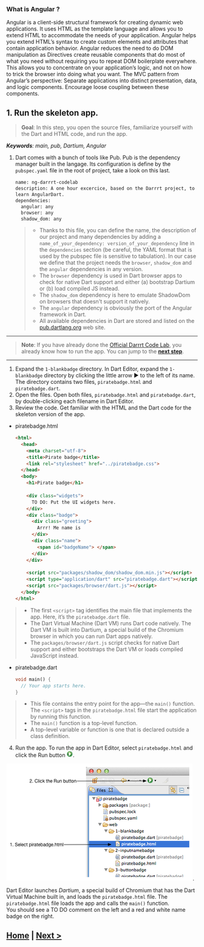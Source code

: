 ### What is Angular ?
Angular is a client-side structural framework for creating dynamic web applications. It uses HTML as the template language and allows you to extend HTML to accommodate the needs of your application.
Angular helps you extend HTML’s syntax to create custom elements and attributes that contain application behavior. Angular reduces the need to do DOM manipulation as Directives create reusable components that do most of what you need without requiring you to repeat DOM boilerplate everywhere. This allows you to concentrate on your application’s logic, and not on how to trick the browser into doing what you want.
The MVC pattern from Angular’s perspective: Separate applications into distinct presentation, data, and logic components. Encourage loose coupling between these components.

## 1. Run the skeleton app.
> **Goal**: In this step, you open the source files, familiarize yourself with the Dart and HTML code, and run the app.

_**Keywords**: main, pub, Dartium, Angular_

1. Dart comes with a bunch of tools like Pub. Pub is the dependency manager built in the langage. Its configuration is define by the `pubspec.yaml` file in the root of project, take a look on this last.

	```	
	name: ng-darrrt-codelab
	description: A one hour excercice, based on the Darrrt project, to learn AngularDart.
	dependencies:
  	  angular: any
      browser: any
      shadow_dom: any
  	```
	> - Thanks to this file, you can define the name, the description of our project and many dependencies by adding a `name_of_your_dependency: version_of_your_dependency` line in the `dependencies` section (be careful, the YAML format that is used by the pubspec file is sensitive to tabulation). In our case we define that the project needs the `browser`, `shadow_dom` and the `angular` dependencies in any version.
	>  - The `browser` dependency is used in Dart browser apps to check for native Dart support and either (a) bootstrap Dartium or (b) load compiled JS instead.
	>  - The `shadow_dom` dependency is here to emulate ShadowDom on browsers that doesn't support it natively. 
	>  - The `angular` dependency is obviously the port of the Angular framework in Dart.
	> - All available dependencies in Dart are stored and listed on the [pub.dartlang.org](http://pub.dartlang.org/) web site.

-----------------------------
> **Note**: If you have already done the [Official Darrrt Code Lab](https://www.dartlang.org/codelabs/darrrt/), you already know how to run the app. You can jump to the **[next step](step-2.md)**.

-----------------------------

1. Expand the `1-blankbadge` directory.
  In Dart Editor, expand the `1-blankbadge` directory by clicking the little arrow ► to the left of its name. 
  The directory contains two files, `piratebadge.html` and `piratebadge.dart`.
2. Open the files.
  Open both files, `piratebadge.html` and `piratebadge.dart`, by double-clicking each filename in Dart Editor.
3. Review the code.
  Get familiar with the HTML and the Dart code for the skeleton version of the app.
  - piratebadge.html

    ```HTML
    <html>
      <head>
        <meta charset="utf-8">
        <title>Pirate badge</title>
        <link rel="stylesheet" href="../piratebadge.css">
      </head>
      <body>
        <h1>Pirate badge</h1>
        
        <div class="widgets">
          TO DO: Put the UI widgets here.
        </div>
        <div class="badge">
          <div class="greeting">
            Arrr! Me name is
          </div>
          <div class="name">
            <span id="badgeName"> </span>
          </div>
        </div>
    
        <script src="packages/shadow_dom/shadow_dom.min.js"></script>
        <script type="application/dart" src="piratebadge.dart"></script>
        <script src="packages/browser/dart.js"></script>
      </body>
    </html>
    ```
 > - The first `<script>` tag identifies the main file that implements the app. Here, it’s the `piratebadge.dart` file.
 > - The Dart Virtual Machine (Dart VM) runs Dart code natively. The Dart VM is built into Dartium, a special build of the Chromium browser in which you can run Dart apps natively.
 > - The `packages/browser/dart.js` script checks for native Dart support and either bootstraps the Dart VM or loads compiled JavaScript instead.
  - piratebadge.dart
  
    ```Dart
    void main() {
      // Your app starts here.
    }
    ```
 > - This file contains the entry point for the app—the `main()` function. The `<script>` tags in the `piratebadge.html` file start the application by running this function.
 > - The `main()` function is a top-level function.
 > - A top-level variable or function is one that is declared outside a class definition.
4. Run the app.
  To run the app in Dart Editor, select `piratebadge.html` and click the Run button ![Run button](img/run.png).
  
  ![Click the run button](img/clickrun.png).

  Dart Editor launches _Dartium_, a special build of Chromium that has the Dart Virtual Machine built in, and loads the `piratebadge.html` file. 
  The `piratebadge.html` file loads the app and calls the `main()` function.  
  You should see a TO DO comment on the left and a red and white name badge on the right.
  

## [Home](../README.md) | [Next >](step-2.md)

